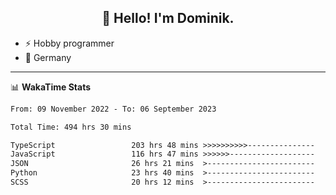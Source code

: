 <h2 align="center">👋 Hello! I'm Dominik.</h2>

- ⚡ Hobby programmer
- 📍 Germany

---
📊 **WakaTime Stats**
<!--START_SECTION:waka-->

```txt
From: 09 November 2022 - To: 06 September 2023

Total Time: 494 hrs 30 mins

TypeScript                 203 hrs 48 mins >>>>>>>>>>---------------   41.21 %
JavaScript                 116 hrs 47 mins >>>>>>-------------------   23.62 %
JSON                       26 hrs 21 mins  >------------------------   05.33 %
Python                     23 hrs 40 mins  >------------------------   04.79 %
SCSS                       20 hrs 12 mins  >------------------------   04.09 %
```

<!--END_SECTION:waka-->

